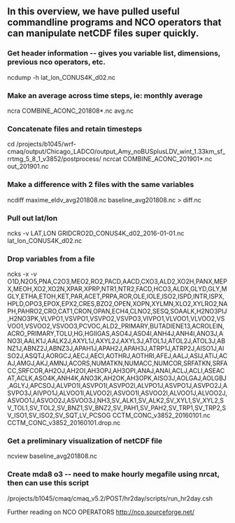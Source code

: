 ## In this overview, we have pulled useful commandline programs and NCO operators that can manipulate netCDF files super quickly.

### Get header information -- gives you variable list, dimensions, previous nco operators, etc.
ncdump -h lat_lon_CONUS4K_d02.nc

### Make an average across time steps, ie: monthly average
ncra COMBINE_ACONC_201808*.nc avg.nc

### Concatenate files and retain timesteps
cd /projects/b1045/wrf-cmaq/output/Chicago_LADCO/output_Amy_noBUSplusLDV_wint_1.33km_sf_rrtmg_5_8_1_v3852/postprocess/
ncrcat COMBINE_ACONC_201901*.nc out_201901.nc

### Make a difference with 2 files with the same variables
ncdiff maxime_eldv_avg201808.nc baseline_avg201808.nc > diff.nc

### Pull out lat/lon
ncks -v LAT,LON GRIDCRO2D_CONUS4K_d02_2016-01-01.nc lat_lon_CONUS4K_d02.nc

### Drop variables from a file
ncks -x -v O1D,N2O5,PNA,C2O3,MEO2,RO2,PACD,AACD,CXO3,ALD2,XO2H,PANX,MEPX,MEOH,XO2,XO2N,XPAR,XPRP,NTR1,NTR2,FACD,HCO3,ALDX,GLYD,GLY,MGLY,ETHA,ETOH,KET,PAR,ACET,PRPA,ROR,OLE,IOLE,ISO2,ISPD,INTR,ISPX,HPLD,OPO3,EPOX,EPX2,CRES,BZO2,OPEN,XOPN,XYLMN,XLO2,XYLRO2,NAPH,PAHRO2,CRO,CAT1,CRON,OPAN,ECH4,CLNO2,SESQ,SOAALK,H2NO3PIJ,H2NO3PK,VLVPO1,VSVPO1,VSVPO2,VSVPO3,VIVPO1,VLVOO1,VLVOO2,VSVOO1,VSVOO2,VSVOO3,PCVOC,ALD2_PRIMARY,BUTADIENE13,ACROLEIN,ACRO_PRIMARY,TOLU,HG,HGIIGAS,ASO4J,ASO4I,ANH4J,ANH4I,ANO3J,ANO3I,AALK1J,AALK2J,AXYL1J,AXYL2J,AXYL3J,ATOL1J,ATOL2J,ATOL3J,ABNZ1J,ABNZ2J,ABNZ3J,APAH1J,APAH2J,APAH3J,ATRP1J,ATRP2J,AISO1J,AISO2J,ASQTJ,AORGCJ,AECJ,AECI,AOTHRJ,AOTHRI,AFEJ,AALJ,ASIJ,ATIJ,ACAJ,AMGJ,AKJ,AMNJ,ACORS,NUMATKN,NUMACC,NUMCOR,SRFATKN,SRFACC,SRFCOR,AH2OJ,AH2OI,AH3OPJ,AH3OPI,ANAJ,ANAI,ACLJ,ACLI,ASEACAT,ACLK,ASO4K,ANH4K,ANO3K,AH2OK,AH3OPK,AISO3J,AOLGAJ,AOLGBJ,AGLYJ,APCSOJ,ALVPO1I,ASVPO1I,ASVPO2I,ALVPO1J,ASVPO1J,ASVPO2J,ASVPO3J,AIVPO1J,ALVOO1I,ALVOO2I,ASVOO1I,ASVOO2I,ALVOO1J,ALVOO2J,ASVOO1J,ASVOO2J,ASVOO3J,NH3,SV_ALK1,SV_ALK2,SV_XYL1,SV_XYL2,SV_TOL1,SV_TOL2,SV_BNZ1,SV_BNZ2,SV_PAH1,SV_PAH2,SV_TRP1,SV_TRP2,SV_ISO1,SV_ISO2,SV_SQT,LV_PCSOG CCTM_CONC_v3852_20160101.nc CCTM_CONC_v3852_20160101.drop.nc

### Get a preliminary visualization of netCDF file
ncview baseline_avg201808.nc

### Create mda8 o3 -- need to make hourly megafile using nrcat, then can use this script
/projects/b1045/cmaq/cmaq_v5.2/POST/hr2day/scripts/run_hr2day.csh

Further reading on NCO OPERATORS
http://nco.sourceforge.net/

